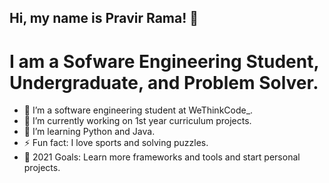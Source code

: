 ## Hi, my name is Pravir Rama! 👋

# I am a Sofware Engineering Student, Undergraduate, and Problem Solver.

- 👀 I’m a software engineering student at WeThinkCode_.
- 🔭 I’m currently working on 1st year curriculum projects.
- 🌱 I’m learning Python and Java.
- ⚡  Fun fact: I love sports and solving puzzles.
- 🥅 2021 Goals: Learn more frameworks and tools and start personal projects.
